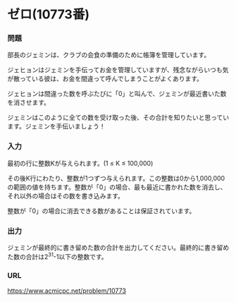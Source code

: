 # ゼロ\(10773番\)

### 問題

部長のジェミンは、クラブの会食の準備のために帳簿を管理しています。

ジェヒョンはジェミンを手伝ってお金を管理していますが、残念ながらいつも気が散っている彼は、お金を間違って呼んでしまうことがよくあります。

ジェヒョンは間違った数を呼ぶたびに「0」と叫んで、ジェミンが最近書いた数を消させます。

ジェミンはこのように全ての数を受け取った後、その合計を知りたいと思っています。ジェミンを手伝いましょう！
     

### 入力

最初の行に整数Kが与えられます。\(1 ≤ K ≤ 100,000\)

その後K行にわたり、整数が1つずつ与えられます。この整数は0から1,000,000の範囲の値を持ちます。整数が「0」の場合、最も最近に書かれた数を消去し、それ以外の場合はその数を書き込みます。

整数が「0」の場合に消去できる数があることは保証されています。


### 出力

ジェミンが最終的に書き留めた数の合計を出力してください。最終的に書き留めた数の合計は2<sup>31</sup>-1以下の整数です。


### URL

https://www.acmicpc.net/problem/10773